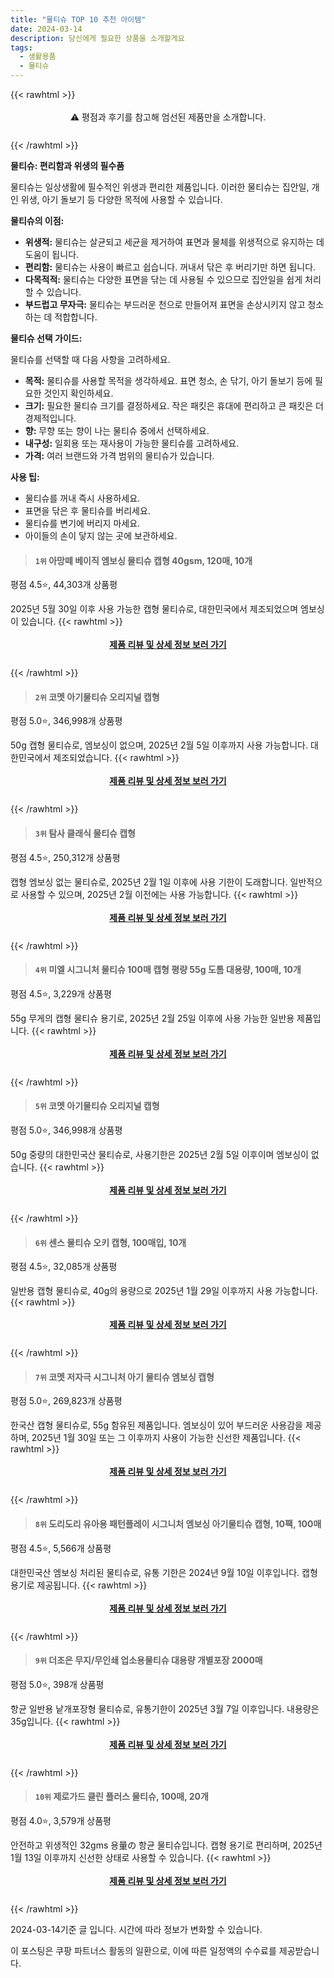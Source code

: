 ```yaml
---
title: "물티슈 TOP 10 추천 아이템"
date: 2024-03-14
description: 당신에게 필요한 상품을 소개할게요
tags:
  - 생활용품
  - 물티슈
---
```

{{< rawhtml >}}<div class="toc" style="text-align: center; height: 50px; line-height: 2;">  <p>⚠️ 평점과 후기를 참고해 엄선된 제품만을 소개합니다.<br></p></div> {{< /rawhtml >}}

**물티슈: 편리함과 위생의 필수품**

물티슈는 일상생활에 필수적인 위생과 편리한 제품입니다. 이러한 물티슈는 집안일, 개인 위생, 아기 돌보기 등 다양한 목적에 사용할 수 있습니다.

**물티슈의 이점:**

* **위생적:** 물티슈는 살균되고 세균을 제거하여 표면과 물체를 위생적으로 유지하는 데 도움이 됩니다.
* **편리함:** 물티슈는 사용이 빠르고 쉽습니다. 꺼내서 닦은 후 버리기만 하면 됩니다.
* **다목적적:** 물티슈는 다양한 표면을 닦는 데 사용될 수 있으므로 집안일을 쉽게 처리할 수 있습니다.
* **부드럽고 무자극:** 물티슈는 부드러운 천으로 만들어져 표면을 손상시키지 않고 청소하는 데 적합합니다.

**물티슈 선택 가이드:**

물티슈를 선택할 때 다음 사항을 고려하세요.

* **목적:** 물티슈를 사용할 목적을 생각하세요. 표면 청소, 손 닦기, 아기 돌보기 등에 필요한 것인지 확인하세요.
* **크기:** 필요한 물티슈 크기를 결정하세요. 작은 패킷은 휴대에 편리하고 큰 패킷은 더 경제적입니다.
* **향:** 무향 또는 향이 나는 물티슈 중에서 선택하세요.
* **내구성:** 일회용 또는 재사용이 가능한 물티슈를 고려하세요.
* **가격:** 여러 브랜드와 가격 범위의 물티슈가 있습니다.

**사용 팁:**

* 물티슈를 꺼내 즉시 사용하세요.
* 표면을 닦은 후 물티슈를 버리세요.
* 물티슈를 변기에 버리지 마세요.
* 아이들의 손이 닿지 않는 곳에 보관하세요.


>#### `1위` 아망떼 베이직 엠보싱 물티슈 캡형 40gsm, 120매, 10개
평점 4.5⭐, 44,303개 상품평

2025년 5월 30일 이후 사용 가능한 캡형 물티슈로, 대한민국에서 제조되었으며 엠보싱이 있습니다.
{{< rawhtml >}}<div class="toc" style="text-align: center; height: 50px; line-height: 2;"><p><b><a href="https://link.coupang.com/re/AFFSDP?lptag=AF5033054&pageKey=94704984&itemId=292853614&vendorItemId=3719883624&traceid=V0-153-72399041054c6c89&clickBeacon=ZPWICTNIeAxsz9S1ZF1JIzEgp7kLvZZE8hAn28CQ0532Mwfk1paqNDibyhGZBhWvFzqXkBROguMJzILvrR8o2azTajm22ZX6Nym7GW3M1JO6Qsb_AMtu0VqVCPXCjR6ZO8jfdd_2B6PR8vuvNgpr9_tVpUNw395sEd6dAoknejIJ7k0LcAFPEc90zrsWp9QI73pxtuDrjb9Nb00Mds5qGfnuqMsbIJlpntgcjMJPPOvf0jrLhUVVPhR2Aa8qooEqRkE_ODuhuTp_jWxC_qaWlCSPruI0MzdUPrp78BoYDODy8QnmALKibt-M2feCwZRv9yd43HzNjmI5_Sl7oWrC7uTDyFdTX0ieo11fFpG47Lq_Cidmt3hyf5llvMmP0B1ZA34C_k3dCOk-mFPGlkcL6QnkHRHhPCOcnmhNmIrx-ONvEFfLpQvQlJm76tsiGx7lRAPPzioqPzZAhg7syKY3ySAbX5B5ilsnHbEBQu9ubDdZlltkhU3IZXvR6AFyhDzkk8FxfGtuH6pJg6LuTd0yXqHudMpJ59xSvSNhNuVaxvly_s5rNWhkM8Dy1hNJeSEA_sYXPO9RVKBxQts44YXhr8aaLzlK3sUjuiO_6YQSvoMX0mVXleCJmwblDbqIiYHB_2QsoSzzNCPwra3t2a-S1C0g-m6H1aUL_wr2DSu8EK1PC82HaCuN6St8AW4OfSrH0ifQYfPza6JQc4eITlkoIDNEvElgMasF5LtBJfGweyacTUPSYbWu1oTPx-Pusi-K4hB_b68OTEM4h3SpPVKNKvXh43r5fT_qlx4rzz1GnvHxRjyPFdlHVf1DN_CWTk9Lym_T-yu8wU39uNfip4tm9neadk_uM0w1hexdp3JLeZ8NLAZmBGxVhK0e-tjP4oj4PBjY00_yAv33hV6ccqFnjOunPYDRW4rCGse_fZ2G&requestid=20240314164242682214663117&token=31850C%7CMIXED">제품 리뷰 및 상세 정보 보러 가기</a></b><br></p> </div>{{< /rawhtml >}}

>#### `2위` 코멧 아기물티슈 오리지널 캡형
평점 5.0⭐, 346,998개 상품평

50g 캡형 물티슈로, 엠보싱이 없으며, 2025년 2월 5일 이후까지 사용 가능합니다. 대한민국에서 제조되었습니다.
{{< rawhtml >}}<div class="toc" style="text-align: center; height: 50px; line-height: 2;"><p><b><a href="https://link.coupang.com/re/AFFSDP?lptag=AF5033054&pageKey=188227098&itemId=19013183022&vendorItemId=86137803640&traceid=V0-153-91fd29a018dd6edb&requestid=20240314164242682214663117&token=31850C%7CMIXED">제품 리뷰 및 상세 정보 보러 가기</a></b><br></p> </div>{{< /rawhtml >}}

>#### `3위` 탐사 클래식 물티슈 캡형
평점 4.5⭐, 250,312개 상품평

캡형 엠보싱 없는 물티슈로, 2025년 2월 1일 이후에 사용 기한이 도래합니다. 일반적으로 사용할 수 있으며, 2025년 2월 이전에는 사용 가능합니다.
{{< rawhtml >}}<div class="toc" style="text-align: center; height: 50px; line-height: 2;"><p><b><a href="https://link.coupang.com/re/AFFSDP?lptag=AF5033054&pageKey=305672892&itemId=19013356766&vendorItemId=86137972716&traceid=V0-153-df6e481d96579701&requestid=20240314164242682214663117&token=31850C%7CMIXED">제품 리뷰 및 상세 정보 보러 가기</a></b><br></p> </div>{{< /rawhtml >}}

>#### `4위` 미엘 시그니처 물티슈 100매 캡형 평량 55g 도톰 대용량, 100매, 10개
평점 4.5⭐, 3,229개 상품평

55g 무게의 캡형 물티슈 용기로, 2025년 2월 25일 이후에 사용 가능한 일반용 제품입니다.
{{< rawhtml >}}<div class="toc" style="text-align: center; height: 50px; line-height: 2;"><p><b><a href="https://link.coupang.com/re/AFFSDP?lptag=AF5033054&pageKey=7148692699&itemId=18592536632&vendorItemId=86493994776&traceid=V0-153-317efc66461ff4f7&clickBeacon=xPaJoHAVw1AKZhBAxOit1vf1OC0MiS7f0lnRkBkUxLyxvFTuPChxfv_fHeJAFH033dLecfztuVjvvtGMBynXSieSm84-XbF0Q9XxR__4wHCRt5SrYJSSTGJppjZW-m-uoLIlcTcjZQAaRVMwbJoygpb5ESoV_Jvo1Jm_DaCT0GNrRmq5STUEhrxM6NHmnaVPMFhfbeCucorGKxJngNStt189CbNfBUBT3TcY5yKUnz1RvANLVHFJsu6F_pwVdnGKA0Z7DdkgRbqvC9GMdv9K6NtrjBG-zBgC3uv7Iw2ulMx_ZGaQUHwiXDS6dOWyBqU5EPzKogUDjJNBiNnDnpcpVZ84eYzyozEbSJnb9ibY4yE1W2PEGz-n8AQevBPP1IoDd2zugLQ9S0PEq-Lwq2dQNvhmerWBD_n2MyvdLb1uBXMOKbLTWnqvF04USTKH8qekqciWkn8YMk5izn8aeUavj6L4FGi0fcQ7MI0n22jAtwCwSZnK0LwJxAp3G0IKwjt5XU92Xs0v4rlTUHPiFY6fGvj3D9uT368ruy49Mg4PkMVXD8y4WHw4lkol6WLE6lyHPMhOfy0o36lyt6OcfzMUHOhGRadcgbzjDEBFTrnmegyeFCPZhXBlpV-XL3iooIQXQOTqVVCEfOHIrEAotDp-pRgKg2x5dOzzLK0MiyUHQRg9hvaqKsRn9dmdqNRynoTyGYPkQXPlPFgm3KxZ_SsylPoD30fpQMSL-8yAX-v7PhAqKuz0qSFHUfy2jFr1buG4P6hFvTG2Adu-8VIEmNzIfvqANP6ykw2zmkBTguVgvPgtFSbF0de7_cFNFf4OKlP4pCJPSfySA43ypNIJQAy7wRZlMfnxaWbKlPrV6NdnUCrjUl51nbE_8ozJjm7dd9MPBobyRp38D6AzfPl1pwWs8TXkJB7AzvMuVwJuD0o-a_IHEv7e&requestid=20240314164242682214663117&token=31850C%7CMIXED">제품 리뷰 및 상세 정보 보러 가기</a></b><br></p> </div>{{< /rawhtml >}}

>#### `5위` 코멧 아기물티슈 오리지널 캡형
평점 5.0⭐, 346,998개 상품평

50g 중량의 대한민국산 물티슈로, 사용기한은 2025년 2월 5일 이후이며 엠보싱이 없습니다.
{{< rawhtml >}}<div class="toc" style="text-align: center; height: 50px; line-height: 2;"><p><b><a href="https://link.coupang.com/re/AFFSDP?lptag=AF5033054&pageKey=188227098&itemId=19013182221&vendorItemId=86137802690&traceid=V0-153-91fd29a018dd6edb&requestid=20240314164242682214663117&token=31850C%7CMIXED">제품 리뷰 및 상세 정보 보러 가기</a></b><br></p> </div>{{< /rawhtml >}}

>#### `6위` 센스 물티슈 오키 캡형, 100매입, 10개
평점 4.5⭐, 32,085개 상품평

일반용 캡형 물티슈로, 40g의 용량으로 2025년 1월 29일 이후까지 사용 가능합니다.
{{< rawhtml >}}<div class="toc" style="text-align: center; height: 50px; line-height: 2;"><p><b><a href="https://link.coupang.com/re/AFFSDP?lptag=AF5033054&pageKey=6894400925&itemId=14020426136&vendorItemId=3287809363&traceid=V0-153-c21d818ad60dae81&clickBeacon=Pb9bmtMk8OHIQSMOPWoKlPKYQvTyX6c6VxpkqPLTq9CwjmK3lvTOziGgqaoDCXHHEkV1LxbIilHi683m5rINRySCIMxAWSJSytSm3iy6Le0yPievCZooWYTYMETffilcFhpDTdUoD3pw4OC5j3xTJH7FqkJ2hTJjvXv47snL32q7HFOXoY1C-EG8LL0J9xcftABBEFaQUtTjTKgK7x-iW_6ED4EW5y925eRr8Bn6D5JZM_IOxZ91XC0TMow2QF7Hhu-hkJUSPz1OFWYS6fIHtxF6CkB-vbR6OsEZBSnd3utoEPXcWlpPe9xLUaHmjZsl2mW62vE61oTH2T6JZagJlBtl7OU3DQiUc6cKSWUCPEUKFCa2WJ49AMrKQRumxK5pLmEiXelsOd0Kyl0w9-2sgGc6cG_A7TQErUNY-_R0n1mS36j7dsfaWOe4bxoaqhapNJT1i-lpkvFmY8ELQMHplYKPLYXIyycnZ3uZ8rrhA5z5-g_bcZDtSsrUbhccDTN8aSmYDsUt4-LDPNRQZwxT82GhGjKXJTu8JcDTK0Vy0VNLInjJEbiH2JK6_cKZLe3ISFtw9-kKWxjxzkKrQAm5KauJJvv0iBYea_I2Y4pJmuAVbtSVmw_j4zxjHhSBw1CXC63CaAp7YR9N2WMtEulPILhhJcwtvDsp2sSjr8Lx9kXKybHNE8rCZmrvUS3Yb1xFHs94ebQwxvG222elyD74e9hWWI4e72kKn8_Vfg1pGSxD0lv8e3yVnK_MErG-y18xnO7rfyqUanJD5_XYV-F2fWONcE6ziSF-nCb_jRGBwc_nPxwoeHwR5gt6uefjJrZ9zSR_uqcYJSKtKG9ZbZlRaQS3Sw6n4U4y38O-Ml-ASDLcng3qfzSjyX_7iZtMEMDb1RMxZqo0jP6hzaXJqo-Ars2dpjodLW8xDO3MJuN4PG4fNA%3D%3D&requestid=20240314164242682214663117&token=31850C%7CMIXED">제품 리뷰 및 상세 정보 보러 가기</a></b><br></p> </div>{{< /rawhtml >}}

>#### `7위` 코멧 저자극 시그니처 아기 물티슈 엠보싱 캡형
평점 5.0⭐, 269,823개 상품평

한국산 캡형 물티슈로, 55g 함유된 제품입니다. 엠보싱이 있어 부드러운 사용감을 제공하며, 2025년 1월 30일 또는 그 이후까지 사용이 가능한 신선한 제품입니다.
{{< rawhtml >}}<div class="toc" style="text-align: center; height: 50px; line-height: 2;"><p><b><a href="https://link.coupang.com/re/AFFSDP?lptag=AF5033054&pageKey=252301180&itemId=19013174311&vendorItemId=86137794853&traceid=V0-153-d36878ff7f395b16&requestid=20240314164242682214663117&token=31850C%7CMIXED">제품 리뷰 및 상세 정보 보러 가기</a></b><br></p> </div>{{< /rawhtml >}}

>#### `8위` 도리도리 유아용 패턴플레이 시그니처 엠보싱 아기물티슈 캡형, 10팩, 100매
평점 4.5⭐, 5,566개 상품평

대한민국산 엠보싱 처리된 물티슈로, 유통 기한은 2024년 9월 10일 이후입니다. 캡형 용기로 제공됩니다.
{{< rawhtml >}}<div class="toc" style="text-align: center; height: 50px; line-height: 2;"><p><b><a href="https://link.coupang.com/re/AFFSDP?lptag=AF5033054&pageKey=7185941718&itemId=19445860387&vendorItemId=85283440778&traceid=V0-153-f10b387b1f81163c&clickBeacon=V8l-lXycdFRb5-VVV8uBk_5088M9k7GI0lEj0ScJdzf1P8CUlt99eC5cONjjltoB7CeYT7MwSQoPHdF6Dr_3Ex9EpkT5EIfm47cJ2pXkQ-nkHjxtTntSMmtKhJ19YwDSwbNdQ9UWzULpNsOv9PVAxzIgZBXOijn8hciDwWykjcrtOXOGCEK-OHLg9fCKfxI1wNUEQvU-nWCqxEhYGgxx3bD0xaq-5ramVtxTpOGUM8toCJvztBKjb8FJKeKevkmXzZosryTVrjN5dIRgUDTOHx4xQEe-0aSwg4TFc1Jx_L53M_PglhlTUdGjEF4S0xMpB9SrD5QF9PyCBQp7Xd75LWnLElslOEySJsXUyjbLLHW7qIBxpzR8ReKbwXI4ofpYa1--1AoI86BN5zvZT2hliNcGNszaF4D-n3dkh_0CwIuahlDNskJ_Syun3jHbDesAoJvl0iAtd3RgofhI7WgSnWxEv-qc-3QENU-HLxasG8GaCc9TPNWTUlEnKXOnlmrdRrVWMBUp7temDcaCZpzrVk2ZjobgbN1butZhhS-uCWiexgycsRO_WGiMHzRXuu47PzqubJMg1-DQInveknONQtJHSxelH15tNsxn-LanMKqJdtDwUlnouI0CiqHyXlaBhNNwNX-cDPeuqu-Vud0uAlCaqQLqnUyqabEMX74ZrU2PGBykK8tBjBOo5_8Ql39_xuUXiIHIH-LebOaatHAoBXpeJlgHxQLwmTRjNhr2rDjvLLI7ucThE5gq3zqP4nNOYYH9vqT0IPmBdQojlW0BMDDOFt3_gFUcvaNWsOqO_jZkLYpeOurqHnOX_7EyqNAEkiRl1pF7ahwLP1YlZjOWncOEdN1BRs4yqJUR8fYkgBqvAJ9pomDBRKiAjGc_DTk-_06G5vTrMT0F3vO4pgkzLRo0qV1Jt9QHgY8hKLNDUxU%3D&requestid=20240314164242682214663117&token=31850C%7CMIXED">제품 리뷰 및 상세 정보 보러 가기</a></b><br></p> </div>{{< /rawhtml >}}

>#### `9위` 더조은 무지/무인쇄 업소용물티슈 대용량 개별포장 2000매
평점 5.0⭐, 398개 상품평

항균 일반용 낱개포장형 물티슈로, 유통기한이 2025년 3월 7일 이후입니다. 내용량은 35g입니다.
{{< rawhtml >}}<div class="toc" style="text-align: center; height: 50px; line-height: 2;"><p><b><a href="https://link.coupang.com/re/AFFSDP?lptag=AF5033054&pageKey=7251146311&itemId=18445821730&vendorItemId=87922553579&traceid=V0-153-16650b6eda5ca9a3&requestid=20240314164242682214663117&token=31850C%7CMIXED">제품 리뷰 및 상세 정보 보러 가기</a></b><br></p> </div>{{< /rawhtml >}}

>#### `10위` 제로가드 클린 플러스 물티슈, 100매, 20개
평점 4.0⭐, 3,579개 상품평

안전하고 위생적인 32gms 용量の 항균 물티슈입니다. 캡형 용기로 편리하며, 2025년 1월 13일 이후까지 신선한 상태로 사용할 수 있습니다.
{{< rawhtml >}}<div class="toc" style="text-align: center; height: 50px; line-height: 2;"><p><b><a href="https://link.coupang.com/re/AFFSDP?lptag=AF5033054&pageKey=7545084846&itemId=19843560488&vendorItemId=88114062560&traceid=V0-153-251a1976d6540da3&clickBeacon=fKWuj7gJd3mL3e72fC_pMhywEE8U00uLkxV0-6wh1RwmkdVbnsVjt3NAVruo9xQSuQ8EJJeJODJHDa-Vwj8_-4GdBmKQsVTsNCMlkwr1QLBeD7sVz5IC2-eIV6yXYMJlqTW5MFgXCf4AiZolsI8J-aonfLIaddvqMXPa61ZZe4UeoX_r6QiEwN_J5Q_A8lDSkMh7OcHq3lAIGiAG0IH5FUErSaKAjCKCac96w5tY3-HDJakqMttMR1vboQwzKaiUyvaN92R8IraCobraOugc88jmWas0Xm3EZ8wRTGD2l0vcT-q9582kWisDoI2MV4fqC_47KOpGANeSukbbS5rqPsG6c2koFngjbZg1ygERty5I1PoxGKann9EajwdzY-eY4E4181M8k8rDns3a3YQDLnhm9Mx-XopVaQoM5i3NthbhyDtiOom46Hq9hpBylMl0r5VfNAJ2CeslYWJAEgeNNOSygKNQI3d_iaFc6PMTXSYF6F3rcAEfmmL-lTgldUAN6irpMpNHG52N09beDBeSb5b1HKL_U7YC2eiQhuR53lwW0ZOjOV2rbYUyOJZxnCW58bHip7A5XpjuwbSBrq8CVBDyWOgk9cmlql1edPfBLvoD_7ht62_9u1pxD74Y1r1p-5TA9bVdnci367DwCPjsUqHmpNfRs8YetAHdDTasEufM9pkLcaxWxyJn6G3xqNrO0ikynh-_8I_x0PkMrPycEcXLEgtPEczXIouwzFHtUXI6EoI_owJIJdWlVxLDw7OSipVoZTbkCstX6GyQL0XdMqtifbDnsV3RkLzTJxm-VlFplncu6YOCbPI_xb7rElT33P31O-JXF7Wj4tiVVbZffAC616I6t43zXly8KrvrY6tuh_eDHYTY-oKpEpgEDME3-a5PNsMi_8oSbR4DQPRu96qu4hK5Ui9NogPu8-JqZw%3D%3D&requestid=20240314164242682214663117&token=31850C%7CMIXED">제품 리뷰 및 상세 정보 보러 가기</a></b><br></p> </div>{{< /rawhtml >}}


2024-03-14기준 글 입니다.
시간에 따라 정보가 변화할 수 있습니다.

이 포스팅은 쿠팡 파트너스 활동의 일환으로, 이에 따른 일정액의 수수료를 제공받습니다.
